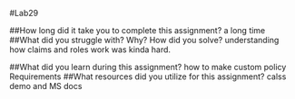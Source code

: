 #Lab29

##How long did it take you to complete this assignment?
a long time 
##What did you struggle with? Why? How did you solve?
understanding how claims and roles work was kinda hard. 

##What did you learn during this assignment?
how to make custom policy Requirements
##What resources did you utilize for this assignment?
calss demo and MS docs
